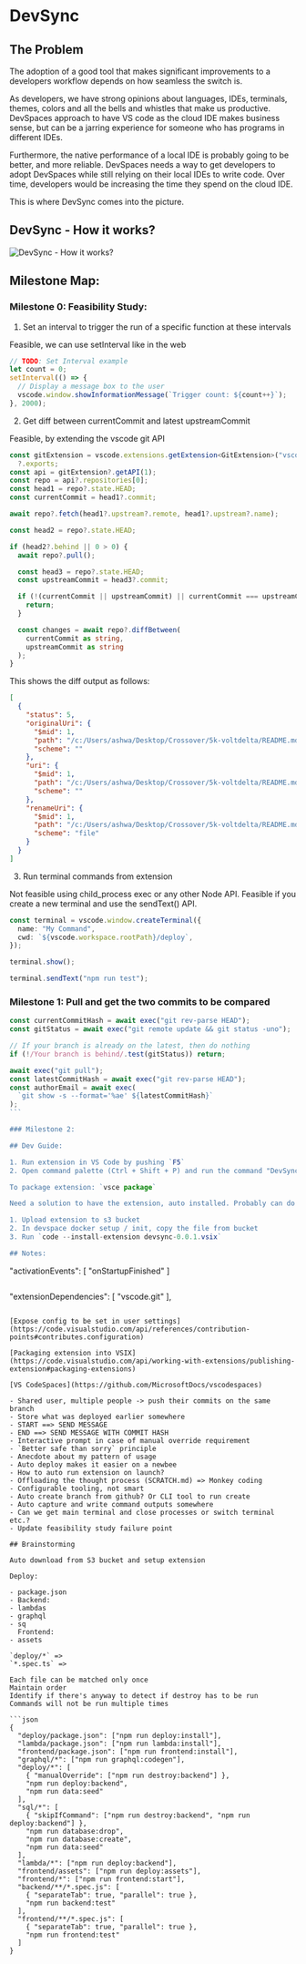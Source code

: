 # DevSync

## The Problem

The adoption of a good tool that makes significant improvements to a developers workflow depends on how seamless the switch is.

As developers, we have strong opinions about languages, IDEs, terminals, themes, colors and all the bells and whistles that make us productive. DevSpaces approach to have VS code as the cloud IDE makes business sense, but can be a jarring experience for someone who has programs in different IDEs.

Furthermore, the native performance of a local IDE is probably going to be better, and more reliable. DevSpaces needs a way to get developers to adopt DevSpaces while still relying on their local IDEs to write code. Over time, developers would be increasing the time they spend on the cloud IDE.

This is where DevSync comes into the picture.

## DevSync - How it works?

![DevSync - How it works?](./extension/assets/how-it-works.png)

## Milestone Map:

### Milestone 0: Feasibility Study:

1. Set an interval to trigger the run of a specific function at these intervals

Feasible, we can use setInterval like in the web

```ts
// TODO: Set Interval example
let count = 0;
setInterval(() => {
  // Display a message box to the user
  vscode.window.showInformationMessage(`Trigger count: ${count++}`);
}, 2000);
```

2. Get diff between currentCommit and latest upstreamCommit

Feasible, by extending the vscode git API

```ts
const gitExtension = vscode.extensions.getExtension<GitExtension>("vscode.git")
  ?.exports;
const api = gitExtension?.getAPI(1);
const repo = api?.repositories[0];
const head1 = repo?.state.HEAD;
const currentCommit = head1?.commit;

await repo?.fetch(head1?.upstream?.remote, head1?.upstream?.name);

const head2 = repo?.state.HEAD;

if (head2?.behind || 0 > 0) {
  await repo?.pull();

  const head3 = repo?.state.HEAD;
  const upstreamCommit = head3?.commit;

  if (!(currentCommit || upstreamCommit) || currentCommit === upstreamCommit) {
    return;
  }

  const changes = await repo?.diffBetween(
    currentCommit as string,
    upstreamCommit as string
  );
}
```

This shows the diff output as follows:

```json
[
  {
    "status": 5,
    "originalUri": {
      "$mid": 1,
      "path": "/c:/Users/ashwa/Desktop/Crossover/5k-voltdelta/README.md",
      "scheme": ""
    },
    "uri": {
      "$mid": 1,
      "path": "/c:/Users/ashwa/Desktop/Crossover/5k-voltdelta/README.md",
      "scheme": ""
    },
    "renameUri": {
      "$mid": 1,
      "path": "/c:/Users/ashwa/Desktop/Crossover/5k-voltdelta/README.md",
      "scheme": "file"
    }
  }
]
```

3. Run terminal commands from extension

Not feasible using child_process exec or any other Node API.
Feasible if you create a new terminal and use the sendText() API.

```ts
const terminal = vscode.window.createTerminal({
  name: "My Command",
  cwd: `${vscode.workspace.rootPath}/deploy`,
});

terminal.show();

terminal.sendText("npm run test");
```

### Milestone 1: Pull and get the two commits to be compared

````ts
const currentCommitHash = await exec("git rev-parse HEAD");
const gitStatus = await exec("git remote update && git status -uno");

// If your branch is already on the latest, then do nothing
if (!/Your branch is behind/.test(gitStatus)) return;

await exec("git pull");
const latestCommitHash = await exec("git rev-parse HEAD");
const authorEmail = await exec(
  `git show -s --format='%ae' ${latestCommitHash}`
);
```

### Milestone 2:

## Dev Guide:

1. Run extension in VS Code by pushing `F5`
2. Open command palette (Ctrl + Shift + P) and run the command "DevSync"

To package extension: `vsce package`

Need a solution to have the extension, auto installed. Probably can do this,

1. Upload extension to s3 bucket
2. In devspace docker setup / init, copy the file from bucket
3. Run `code --install-extension devsync-0.0.1.vsix`

## Notes:

````

"activationEvents": [
"onStartupFinished"
]

```

```

"extensionDependencies": [
"vscode.git"
],

````

[Expose config to be set in user settings](https://code.visualstudio.com/api/references/contribution-points#contributes.configuration)

[Packaging extension into VSIX](https://code.visualstudio.com/api/working-with-extensions/publishing-extension#packaging-extensions)

[VS CodeSpaces](https://github.com/MicrosoftDocs/vscodespaces)

- Shared user, multiple people -> push their commits on the same branch
- Store what was deployed earlier somewhere
- START ==> SEND MESSAGE
- END ==> SEND MESSAGE WITH COMMIT HASH
- Interactive prompt in case of manual override requirement
- `Better safe than sorry` principle
- Anecdote about my pattern of usage
- Auto deploy makes it easier on a newbee
- How to auto run extension on launch?
- Offloading the thought process (SCRATCH.md) => Monkey coding
- Configurable tooling, not smart
- Auto create branch from github? Or CLI tool to run create
- Auto capture and write command outputs somewhere
- Can we get main terminal and close processes or switch terminal etc.?
- Update feasibility study failure point

## Brainstorming

Auto download from S3 bucket and setup extension

Deploy:

- package.json
- Backend:
- lambdas
- graphql
- sq
  Frontend:
- assets

`deploy/*` =>
`*.spec.ts` =>

Each file can be matched only once
Maintain order
Identify if there's anyway to detect if destroy has to be run
Commands will not be run multiple times

```json
{
  "deploy/package.json": ["npm run deploy:install"],
  "lambda/package.json": ["npm run lambda:install"],
  "frontend/package.json": ["npm run frontend:install"],
  "graphql/*": ["npm run graphql:codegen"],
  "deploy/*": [
    { "manualOverride": ["npm run destroy:backend"] },
    "npm run deploy:backend",
    "npm run data:seed"
  ],
  "sql/*": [
    { "skipIfCommand": ["npm run destroy:backend", "npm run deploy:backend"] },
    "npm run database:drop",
    "npm run database:create",
    "npm run data:seed"
  ],
  "lambda/*": ["npm run deploy:backend"],
  "frontend/assets": ["npm run deploy:assets"],
  "frontend/*": ["npm run frontend:start"],
  "backend/**/*.spec.js": [
    { "separateTab": true, "parallel": true },
    "npm run backend:test"
  ],
  "frontend/**/*.spec.js": [
    { "separateTab": true, "parallel": true },
    "npm run frontend:test"
  ]
}
````
